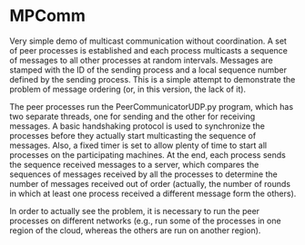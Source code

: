 # MPComm
Very simple demo of multicast communication without coordination.
A set of peer processes is established and each process multicasts a sequence of messages to all other processes at random intervals. Messages are stamped with the ID of the sending process and a local sequence number defined by the sending process. This is a simple attempt to demonstrate the problem of message ordering (or, in this version, the lack of it).

The peer processes run the PeerCommunicatorUDP.py program, which has two separate threads, one for sending and the other for receiving messages. A basic handshaking protocol is used to synchronize the processes before they actually start multicasting the sequence of messages. Also, a fixed timer is set to allow plenty of time to start all processes on the participating machines. At the end, each process sends the sequence received messages to a server, which compares the sequences of messages received by all the processes to determine the number of messages received out of order (actually, the number of rounds in which at least one process received a different message form the others).


In order to actually see the problem, it is necessary to run the peer processes on different networks (e.g., run some of the processes in one region of the cloud, whereas the others are run on another region).
